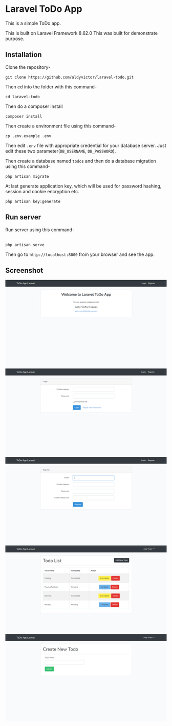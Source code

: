 # Laravel ToDo App

This is a simple ToDo app.

This is built on Laravel Framework 8.62.0 This was built for demonstrate purpose.

## Installation

Clone the repository-

```
git clone https://github.com/aldyvictor/laravel-todo.git
```

Then cd into the folder with this command-

```
cd laravel-todo
```

Then do a composer install

```
composer install
```

Then create a environment file using this command-

```
cp .env.example .env
```

Then edit `.env` file with appropriate credential for your database server. Just edit these two parameter(`DB_USERNAME`, `DB_PASSWORD`).

Then create a database named `todos` and then do a database migration using this command-

```
php artisan migrate
```

At last generate application key, which will be used for password hashing, session and cookie encryption etc.

```
php artisan key:generate
```

## Run server

Run server using this command-

```

php artisan serve

```

Then go to `http://localhost:8000` from your browser and see the app.

## Screenshot

![Landing Page](/public/img/ToDo-App-Laravel.png)
![Sign In Page](/public/img/ToDo-App-Laravel-Login.png)
![Registration Page](/public/img/ToDo-App-Laravel-Register.png)
![ToDo List Page](/public/img/ToDo-List-App-Laravel-Home.png)
![Create New ToDo Page](/public/img/ToDo-App-Laravel-Create.png)

```

```
